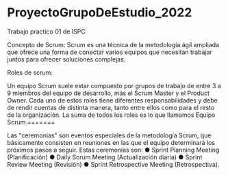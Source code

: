 # ProyectoGrupoDeEstudio_2022
Trabajo practico 01 de ISPC


Concepto de Scrum:
  Scrum es una técnica de la metodología ágil ampliada que ofrece una forma de conectar varios equipos que necesitan trabajar juntos para ofrecer soluciones complejas.





Roles de scrum:

Un equipo Scrum suele estar compuesto por grupos de trabajo de entre 3 a 9 miembros del equipo de desarrollo, más el Scrum Master y el Product Owner. Cada uno de estos roles tiene diferentes responsabilidades y debe de rendir cuentas de distinta manera, tanto entre ellos como para el resto de la organización. La suma de todos los roles es lo que llamamos Equipo Scrum.=======





Las "ceremonias" son eventos especiales de la metodología Scrum, que básicamente consisten en reuniones en las que el equipo determinará los próximos pasos a seguir. Estas ceremonias son: 
● Sprint Planning Meeting (Planificación) 
● Daily Scrum Meeting (Actualización diaria) 
● Sprint Review Meeting (Revisión) 
● Sprint Retrospective Meeting (Retrospectiva).

